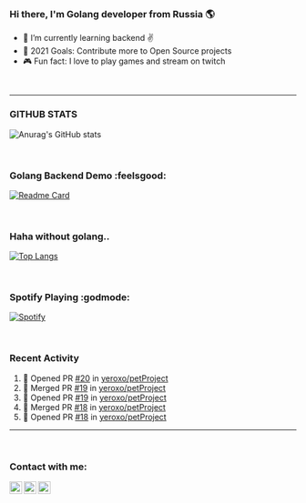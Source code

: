 ### Hi there, I'm Golang developer from Russia 🌎

- 🌱 I’m currently learning backend ✌
- 👻 2021 Goals: Contribute more to Open Source projects
- 🎮 Fun fact: I love to play games and stream on twitch


<br />



---

### GITHUB STATS

![Anurag's GitHub stats](https://github-readme-stats.vercel.app/api?username=onohite&show_icons=false&theme=cobalt)

<br />

### Golang Backend Demo :feelsgood:
[![Readme Card](https://github-readme-stats.vercel.app/api/pin/?username=onohite&repo=petProject)](https://github.com/onohite/petProject)

<br />

### Haha without golang..
[![Top Langs](https://github-readme-stats.vercel.app/api/top-langs/?username=onohite)](https://github.com/onohite)

<br />

### Spotify Playing :godmode:  
[![Spotify](https://spotify-github-readme.vercel.app/api/spotify)](https://open.spotify.com/playlist/7ASQPty7dSWufFW6Vmghi8?si=cae0862bd50547f8)

<br />

### Recent Activity
<!--START_SECTION:activity-->
1. 💪 Opened PR [#20](https://github.com/yeroxo/petProject/pull/20) in [yeroxo/petProject](https://github.com/yeroxo/petProject)
2. 🎉 Merged PR [#19](https://github.com/yeroxo/petProject/pull/19) in [yeroxo/petProject](https://github.com/yeroxo/petProject)
3. 💪 Opened PR [#19](https://github.com/yeroxo/petProject/pull/19) in [yeroxo/petProject](https://github.com/yeroxo/petProject)
4. 🎉 Merged PR [#18](https://github.com/yeroxo/petProject/pull/18) in [yeroxo/petProject](https://github.com/yeroxo/petProject)
5. 💪 Opened PR [#18](https://github.com/yeroxo/petProject/pull/18) in [yeroxo/petProject](https://github.com/yeroxo/petProject)
<!--END_SECTION:activity-->

---

<br />

### Contact with me:
[<img align="left" alt="onohite"  width=22px  src="https://cdn.jsdelivr.net/npm/simple-icons@v3/icons/telegram.svg" />][telegram] 
[<img align="left" alt="onohite |  LinkedIn" width=22px  src="https://cdn.jsdelivr.net/npm/simple-icons@v3/icons/linkedin.svg" />][linkedin]
[<img align="left" alt="onohite | Instagram"  width=22px  src="https://cdn.jsdelivr.net/npm/simple-icons@v3/icons/instagram.svg" />][instagram]

<br />

[telegram]: https://t.me/onohite
[linkedin]: https://www.linkedin.cn/in/artem-kolyvanov/
[instagram]: https://www.instagram.com/onohite/












